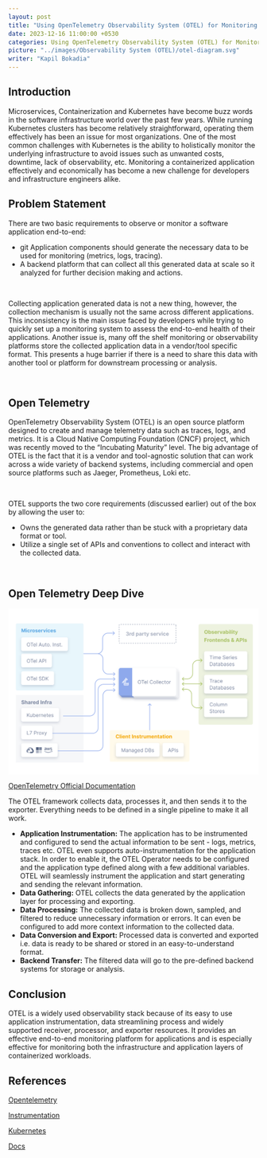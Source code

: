 ```yaml
---
layout: post
title: "Using OpenTelemetry Observability System (OTEL) for Monitoring Containerized Applications"
date: 2023-12-16 11:00:00 +0530
categories: Using OpenTelemetry Observability System (OTEL) for Monitoring Containerized Applications
picture: "../images/Observability System (OTEL)/otel-diagram.svg"
writer: "Kapil Bokadia"
---
```


## **Introduction**

Microservices, Containerization and Kubernetes have become buzz words in the software infrastructure world over the past few years. While running Kubernetes clusters has become relatively straightforward, operating them effectively has been an issue for most organizations. One of the most common challenges with Kubernetes is the ability to holistically monitor the underlying infrastructure to avoid issues such as unwanted costs, downtime, lack of observability, etc. Monitoring a containerized application effectively and economically has become a new challenge for developers and infrastructure engineers alike.

## **Problem Statement**

There are two basic requirements to observe or monitor a software application end-to-end:

<ul>
    <li>git 
        Application components should generate the necessary data to be used for monitoring (metrics, logs, tracing).
    </li>
    <li>
        A backend platform that can collect all this generated data at scale so it analyzed for further decision making and actions.
    </li>
</ul>

<br>

Collecting application generated data is not a new thing, however, the collection mechanism is usually not the same across different applications. This inconsistency is the main issue faced by developers while trying to quickly set up a monitoring system to assess the end-to-end health of their applications. Another issue is, many off the shelf monitoring or observability platforms store the collected application data in a vendor/tool specific format. This presents a huge barrier if there is a need to share this data with another tool or platform for downstream processing or analysis.

<br>

## **Open Telemetry**

OpenTelemetry Observability System (OTEL) is an open source platform designed to create and manage telemetry data such as traces, logs, and metrics. It is a Cloud Native Computing Foundation (CNCF) project, which was recently moved to the “Incubating Maturity” level. The big advantage of OTEL is the fact that it is a vendor and tool-agnostic solution that can work across a wide variety of backend systems, including commercial and open source platforms such as Jaeger, Prometheus, Loki etc.

<br>

OTEL supports the two core requirements (discussed earlier) out of the box by allowing the user to:

<ul>
    <li>
        Owns the generated data rather than be stuck with a proprietary data format or tool.
    </li>
    <li>
        Utilize a single set of APIs and conventions to collect and interact with the collected data.
    </li>
</ul>

<br>

## **Open Telemetry Deep Dive**

<!-- image will be presented here -->
<div style="display: flex; align-items: center; justify-content: center;">
    <img src="../images/Observability System (OTEL)/otel-diagram.svg" alt="OTEL">
</div>

[OpenTelemetry Official Documentation](https://opentelemetry.io/docs/)
<br>

The OTEL framework collects data, processes it, and then sends it to the exporter. Everything needs to be defined in a single pipeline to make it all work.
<br>

<ul>
    <li>
        <strong>Application Instrumentation:</strong> The application has to be instrumented and configured to send the actual information to be sent -  logs, metrics, traces etc. OTEL even supports auto-instrumentation for the application stack. In order to enable it, the  OTEL Operator needs to be configured and the application type defined along with a few additional variables. OTEL will seamlessly instrument the application and start generating and sending the relevant information.
    </li>
    <li>
        <strong>Data Gathering:</strong> OTEL collects the data generated by the application layer for processing and exporting.
    </li>
    <li>
        <strong>Data Processing:</strong> The collected data is broken down, sampled, and filtered to reduce unnecessary information or errors. It can even be configured to add more context information to the collected data.
    </li>
    <li>
        <strong>Data Conversion and Export:</strong> Processed data is converted and exported i.e. data is ready to be shared or stored in an easy-to-understand format.
    </li>
    <li>
        <strong>Backend Transfer:</strong>  The filtered data will go to the pre-defined backend systems for storage or analysis.
    </li>
</ul>

## **Conclusion**

OTEL is a widely used observability stack because of its easy to use application instrumentation, data streamlining process and widely supported receiver, processor, and exporter resources. It provides an effective end-to-end monitoring platform for applications and is especially effective for monitoring both the infrastructure and application layers of containerized workloads.

## **References**

<!-- 1 -->

[Opentelemetry](https://opentelemetry.io/docs/what-is-opentelemetry/)

<!-- 2 -->

[Instrumentation](https://opentelemetry.io/docs/instrumentation/)

<!-- 3 -->

[Kubernetes](https://opentelemetry.io/docs/kubernetes/)

<!-- 4 -->

[Docs](https://opentelemetry.io/docs/)
